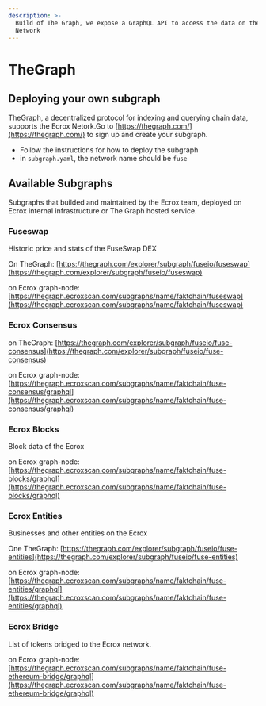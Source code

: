 ```yaml
---
description: >-
  Build of The Graph, we expose a GraphQL API to access the data on the Ecrox
  Network
---
```


# TheGraph

## Deploying your own subgraph

TheGraph, a decentralized protocol for indexing and querying chain data, supports the Ecrox Netork.Go to [https://thegraph.com/](https://thegraph.com/) to sign up and create your subgraph.

* Follow the instructions for how to deploy the subgraph
* in `subgraph.yaml`, the network name should be `fuse`

## Available Subgraphs

Subgraphs that builded and maintained by the Ecrox team, deployed on Ecrox internal infrastructure or The Graph hosted service.

### Fuseswap

Historic price and stats of the FuseSwap DEX

On TheGraph: [https://thegraph.com/explorer/subgraph/fuseio/fuseswap](https://thegraph.com/explorer/subgraph/fuseio/fuseswap)

on Ecrox graph-node:  [https://thegraph.ecroxscan.com/subgraphs/name/faktchain/fuseswap](https://thegraph.ecroxscan.com/subgraphs/name/faktchain/fuseswap)

### Ecrox Consensus

on TheGraph: [https://thegraph.com/explorer/subgraph/fuseio/fuse-consensus](https://thegraph.com/explorer/subgraph/fuseio/fuse-consensus)

on Ecrox graph-node: [https://thegraph.ecroxscan.com/subgraphs/name/faktchain/fuse-consensus/graphql](https://thegraph.ecroxscan.com/subgraphs/name/faktchain/fuse-consensus/graphql)

### Ecrox Blocks

Block data of the Ecrox

on Ecrox graph-node: [https://thegraph.ecroxscan.com/subgraphs/name/faktchain/fuse-blocks/graphql](https://thegraph.ecroxscan.com/subgraphs/name/faktchain/fuse-blocks/graphql)

### Ecrox Entities

Businesses and other entities on the Ecrox

One TheGraph: [https://thegraph.com/explorer/subgraph/fuseio/fuse-entities](https://thegraph.com/explorer/subgraph/fuseio/fuse-entities)

on Ecrox graph-node:  [https://thegraph.ecroxscan.com/subgraphs/name/faktchain/fuse-entities/graphql](https://thegraph.ecroxscan.com/subgraphs/name/faktchain/fuse-entities/graphql)

### Ecrox Bridge

List of tokens bridged to the Ecrox network.

on Ecrox graph-node: [https://thegraph.ecroxscan.com/subgraphs/name/faktchain/fuse-ethereum-bridge/graphql](https://thegraph.ecroxscan.com/subgraphs/name/faktchain/fuse-ethereum-bridge/graphql)


